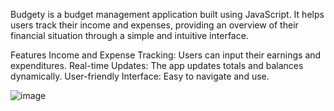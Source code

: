 Budgety is a budget management application built using JavaScript. It helps users track their income and expenses, providing an overview of their financial situation through a simple and intuitive interface.

Features
Income and Expense Tracking: Users can input their earnings and expenditures.
Real-time Updates: The app updates totals and balances dynamically.
User-friendly Interface: Easy to navigate and use.

![image](https://github.com/khaled71612000/budgety/assets/59780800/9a93d5fe-33e9-4300-ae75-cde87e21b32e)
